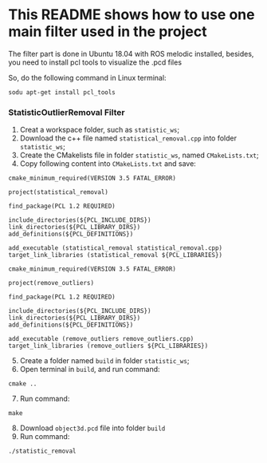 # This README shows how to use one main filter used in the project
The filter part is done in Ubuntu 18.04 with ROS melodic installed, besides, you need to install pcl tools to visualize the .pcd files

So, do the following command in Linux terminal:

`sodu apt-get install pcl_tools`
### StatisticOutlierRemoval Filter
1. Creat a workspace folder, such as `statistic_ws`; 
2. Download the c++ file named `statistical_removal.cpp` into folder `statistic_ws`;
3. Create the CMakelists file in  folder `statistic_ws`, named `CMakeLists.txt`;
4. Copy following content into `CMakeLists.txt` and save:

`cmake_minimum_required(VERSION 3.5 FATAL_ERROR)`

 `project(statistical_removal)`
 
 `find_package(PCL 1.2 REQUIRED)`
 
 `include_directories(${PCL_INCLUDE_DIRS})`
 `link_directories(${PCL_LIBRARY_DIRS})`
 `add_definitions(${PCL_DEFINITIONS})`

`add_executable (statistical_removal statistical_removal.cpp)`
`target_link_libraries (statistical_removal ${PCL_LIBRARIES})`

 `cmake_minimum_required(VERSION 3.5 FATAL_ERROR)`
 
 `project(remove_outliers)`
 
 `find_package(PCL 1.2 REQUIRED)`
 
 `include_directories(${PCL_INCLUDE_DIRS})`
 `link_directories(${PCL_LIBRARY_DIRS})`
 `add_definitions(${PCL_DEFINITIONS})`

`add_executable (remove_outliers remove_outliers.cpp)`
`target_link_libraries (remove_outliers ${PCL_LIBRARIES})`

5. Create a folder named `build` in folder `statistic_ws`;
6. Open terminal in `build`, and run command: 

`cmake ..`

7. Run command:

`make`

8. Download `object3d.pcd` file into folder `build`
9. Run command:

`./statistic_removal`
